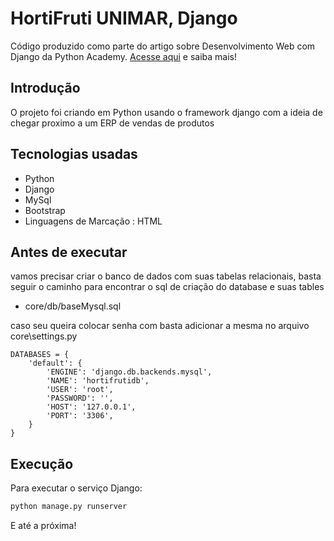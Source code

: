 # HortiFruti UNIMAR, Django

Código produzido como parte do artigo sobre Desenvolvimento Web com Django da Python Academy.
[Acesse aqui](https://pythonacademy.com.br/blog/desenvolvimento-web-com-python-e-django-introducao)
e saiba mais!

## Introdução

O projeto foi criando em Python usando o framework django com a ideia de chegar proximo a um ERP de vendas de produtos

## Tecnologias usadas

- Python
- Django
- MySql
- Bootstrap
- Linguagens de Marcação : HTML

## Antes de executar

vamos precisar criar o banco de dados com suas tabelas relacionais, basta seguir o caminho para encontrar o sql de criação do database e suas tables

- core/db/baseMysql.sql

caso seu queira colocar senha com basta adicionar a mesma no arquivo core\settings.py 

```
DATABASES = {
    'default': {
        'ENGINE': 'django.db.backends.mysql',
        'NAME': 'hortifrutidb',
        'USER': 'root',
        'PASSWORD': '',
        'HOST': '127.0.0.1',
        'PORT': '3306',
    }
}
```

## Execução

Para executar o serviço Django:

```bash
python manage.py runserver
```

E até a próxima!
